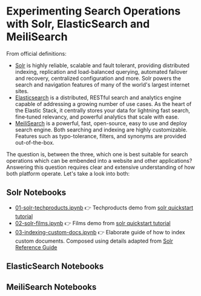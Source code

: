 # Experimenting Search Operations with Solr, ElasticSearch and MeiliSearch

From official definitions:  

- [Solr](https://solr.apache.org/) is highly reliable, scalable and fault tolerant, providing distributed indexing, replication and load-balanced querying, automated failover and recovery, centralized configuration and more. Solr powers the search and navigation features of many of the world's largest internet sites.
- [Elasticsearch](https://www.elastic.co/elasticsearch/) is a distributed, RESTful search and analytics engine capable of addressing a growing number of use cases. As the heart of the Elastic Stack, it centrally stores your data for lightning fast search, fine‑tuned relevancy, and powerful analytics that scale with ease.
- [MeiliSearch](https://github.com/meilisearch/MeiliSearch) is a powerful, fast, open-source, easy to use and deploy search engine. Both searching and indexing are highly customizable. Features such as typo-tolerance, filters, and synonyms are provided out-of-the-box.

The question is, between the three, which one is best suitable for search operations which can be embended into a website and other applications? Answering this question requires clear and extensive understanding of how both platform operate. Let's take a look into both:

## Solr Notebooks  

- [01-solr-techproducts.ipynb](01-solr-techproducts.ipynb) 👉 Techproducts demo from [solr quickstart tutorial](https://solr.apache.org/guide/8_8/solr-tutorial.html)  
- [02-solr-films.ipynb](02-solr-films.ipynb) 👉 Films demo from [solr quickstart tutorial](https://solr.apache.org/guide/8_8/solr-tutorial.html)  
- [03-indexing-custom-docs.ipynb](03-indexing-custom-docs.ipynb) 👉 Elaborate guide of how to index custom documents. Composed using details adapted from [Solr Reference Guide](https://solr.apache.org/guide/8_8/)  

## ElasticSearch Notebooks  


## MeiliSearch Notebooks  
